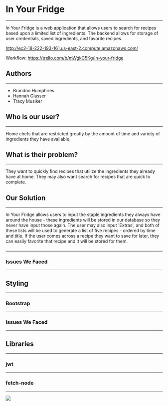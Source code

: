 # In Your Fridge
-------------------
In Your Fridge is a web application that allows users to search for recipes based upon a limited list of ingredients. The backend allows for storage of user credentials, saved ingredients, and favorite recipes.

http://ec2-18-222-193-161.us-east-2.compute.amazonaws.com/

Workflow:
https://trello.com/b/mWgkC5Kg/in-your-fridge

## Authors
--------------
* Brandon Humphries
* Hannah Glasser
* Tracy Musiker

## Who is our user?
------------------- 
Home chefs that are restricted greatly by the amount of time and variety of ingredients they have available. 

## What is their problem?
-------------------
They want to quickly find recipes that utilize the ingredients they already have at home. They may also want search for recipes that are quick to complete.


## Our Solution
-------------------
In Your Fridge allows users to input the staple ingredients they always have around the house - these ingredients will be stored in our database so they never have input those again. The user may also input 'Extras', and both of these lists will be used to generate a list of five recipes - ordered by time and title. If the user comes across a recipe they want to save for later, they can easily favorite that recipe and it will be stored for them.

### 
-----------------

### Issues We Faced
-------------------

## Styling
----------

### Bootstrap
------------

### Issues We Faced
-------------------


## Libraries
------------


### jwt
--------------


### fetch-node
------------

![](photo.png)
 
